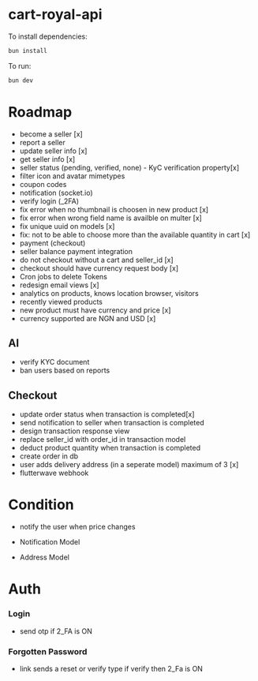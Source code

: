 # cart-royal-api

To install dependencies:
```bash
bun install
```

To run:

```bash
bun dev
```

# Roadmap
- become a seller [x]
- report a seller 
- update seller info [x]
- get seller info [x]
- seller status (pending, verified, none) - KyC verification property[x]
- filter icon and avatar mimetypes
- coupon codes
- notification (socket.io)
- verify login (_2FA)
- fix error when no thumbnail is choosen in new product [x]
- fix error when wrong field name is availble on multer [x]
- fix unique uuid on models [x]
- fix: not to be able to choose more than the available quantity in cart [x]
- payment (checkout)
- seller balance payment integration
- do not checkout without a cart and seller_id [x]
- checkout should have currency request body [x]
- Cron jobs to delete Tokens
- redesign email views [x]
- analytics on products, knows location browser, visitors
- recently viewed products
- new product must have currency and price [x]
- currency supported are NGN and USD [x]
## AI
- verify KYC document
- ban users based on reports

## Checkout
- update order status when transaction is completed[x]
- send notification to seller when transaction is completed
- design transaction response view
- replace seller_id with order_id in transaction model
- deduct product quantity when transaction is completed
- create order in db
- user adds delivery address (in a seperate model) maximum of 3 [x]
- flutterwave webhook


# Condition 
- notify the user when price changes

- Notification Model
- Address Model

# Auth
### Login
 - send otp if 2_FA is ON

### Forgotten Password
 - link sends a reset or verify type 
   if verify then 2_Fa is ON


